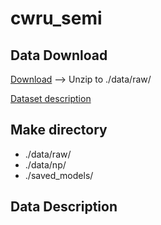 # cwru_semi
## Data Download
[Download](https://drive.google.com/drive/folders/1yWU1-tpJe6b7SMMsCx8ku1VN6n35fQ2X?usp=sharing)
--> Unzip to ./data/raw/

[Dataset description](https://csegroups.case.edu/bearingdatacenter/pages/welcome-case-western-reserve-university-bearing-data-center-website)
## Make directory
- ./data/raw/
- ./data/np/
- ./saved_models/
## Data Description
